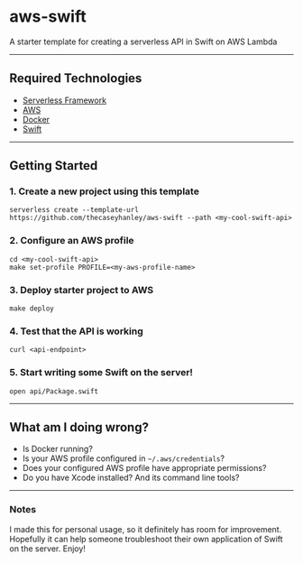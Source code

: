 # aws-swift

A starter template for creating a serverless API in Swift on AWS Lambda

---

## Required Technologies

* [Serverless Framework](https://www.serverless.com/framework/)
* [AWS](https://aws.amazon.com)
* [Docker](https://www.docker.com)
* [Swift](https://www.swift.org)

---

## Getting Started

### 1. Create a new project using this template

```
serverless create --template-url https://github.com/thecaseyhanley/aws-swift --path <my-cool-swift-api>
```

### 2. Configure an AWS profile
```
cd <my-cool-swift-api>
make set-profile PROFILE=<my-aws-profile-name>
```

### 3. Deploy starter project to AWS
```
make deploy
```

### 4. Test that the API is working
```
curl <api-endpoint>
```

### 5. Start writing some Swift on the server!
```
open api/Package.swift
```

---

## What am I doing wrong?

* Is Docker running?
* Is your AWS profile configured in `~/.aws/credentials`?
* Does your configured AWS profile have appropriate permissions?
* Do you have Xcode installed? And its command line tools?

---

### Notes

I made this for personal usage, so it definitely has room for improvement. Hopefully it can help someone troubleshoot their own application of Swift on the server. Enjoy!